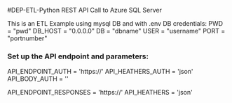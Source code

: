 #DEP-ETL-Python REST API Call to Azure SQL Server

This is an ETL Example using mysql DB and with .env DB credentials:
PWD = "pwd"
DB_HOST = "0.0.0.0"
DB = "dbname"
USER = "username"
PORT = "portnumber"

### Set up the API endpoint and parameters:
API_ENDPOINT_AUTH = 'https://'
API_HEATHERS_AUTH = 'json'
API_BODY_AUTH = ''

API_ENDPOINT_RESPONSES = 'https://'
API_HEATHERS = 'json'